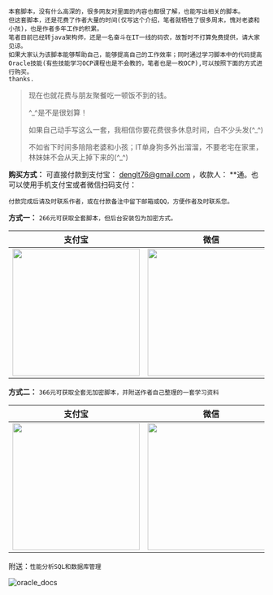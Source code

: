```
本套脚本，没有什么高深的，很多网友对里面的内容也都很了解，也能写出相关的脚本。
但这套脚本，还是花费了作者大量的时间(仅写这个介绍，笔者就牺牲了很多周末，愧对老婆和小孩)，也是作者多年工作的积累。
笔者目前已经转java架构师，还是一名奋斗在IT一线的码农，故暂时不打算免费提供，请大家见谅。
如果大家认为该脚本能够帮助自己，能够提高自己的工作效率；同时通过学习脚本中的代码提高Oracle技能(有些技能学习OCP课程也是不会教的，笔者也是一枚OCP),可以按照下面的方式进行购买。
thanks.

```

> 现在也就花费与朋友聚餐吃一顿饭不到的钱。
>
> ^_^是不是很划算！
>
> 如果自己动手写这么一套，我相信你要花费很多休息时间，白不少头发(^_^)
>
> 不如省下时间多陪陪老婆和小孩；IT单身狗多外出溜溜，不要老宅在家里，林妹妹不会从天上掉下来的(^_^)

**购买方式：** 可直接付款到支付宝： denglt76@gmail.com ，收款人： **通。也可以使用手机支付宝或者微信扫码支付：

```
付款完成后请及时联系作者，或在付款备注中留下邮箱或QQ，方便作者及时联系您。
```

**方式一：** `266元可获取全套脚本，但后台安装包为加密方式。`

|                   支付宝                    |                    微信                    | PayPal                                   |
| :--------------------------------------: | :--------------------------------------: | ---------------------------------------- |
| <img src="https://github.com/denglt/oracleMonitor/raw/master/images/money/zfb_266.png" width="250px"/> | <img src="https://github.com/denglt/oracleMonitor/raw/master/images/money/wx_266.png" width="250px"/> | <a href='https://www.paypal.me/denglt/55' target='_blank'>![z](https://www.paypalobjects.com/webstatic/i/logo/rebrand/ppcom.svg)</a> |

**方式二：** `366元可获取全套无加密脚本，并附送作者自己整理的一套学习资料`

|                   支付宝                    |                    微信                    | PayPal                                   |
| :--------------------------------------: | :--------------------------------------: | ---------------------------------------- |
| <img src="https://github.com/denglt/oracleMonitor/raw/master/images/money/zfb_366.png" width="250px"/> | <img src="https://github.com/denglt/oracleMonitor/raw/master/images/money/wx_366.png" width="250px" /> | <a href='https://www.paypal.me/denglt/70' target='_blank'>![](https://www.paypalobjects.com/webstatic/i/logo/rebrand/ppcom.svg)</a> |

附送：`性能分析SQL和数据库管理`

![oracle_docs](https://github.com/denglt/oracleMonitor/raw/master/images/oracle_docs.png)
